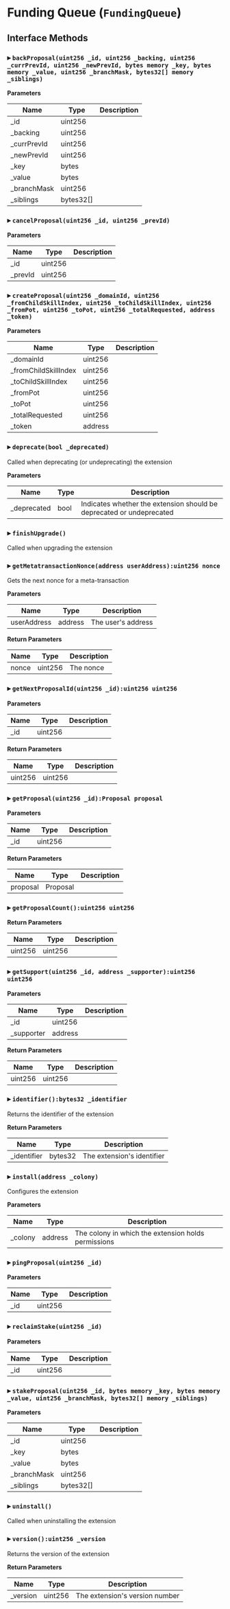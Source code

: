 # Funding Queue (`FundingQueue`)

  
## Interface Methods

### ▸ `backProposal(uint256 _id, uint256 _backing, uint256 _currPrevId, uint256 _newPrevId, bytes memory _key, bytes memory _value, uint256 _branchMask, bytes32[] memory _siblings)`




**Parameters**

|Name|Type|Description|
|---|---|---|
|_id|uint256|
|_backing|uint256|
|_currPrevId|uint256|
|_newPrevId|uint256|
|_key|bytes|
|_value|bytes|
|_branchMask|uint256|
|_siblings|bytes32[]|


### ▸ `cancelProposal(uint256 _id, uint256 _prevId)`




**Parameters**

|Name|Type|Description|
|---|---|---|
|_id|uint256|
|_prevId|uint256|


### ▸ `createProposal(uint256 _domainId, uint256 _fromChildSkillIndex, uint256 _toChildSkillIndex, uint256 _fromPot, uint256 _toPot, uint256 _totalRequested, address _token)`




**Parameters**

|Name|Type|Description|
|---|---|---|
|_domainId|uint256|
|_fromChildSkillIndex|uint256|
|_toChildSkillIndex|uint256|
|_fromPot|uint256|
|_toPot|uint256|
|_totalRequested|uint256|
|_token|address|


### ▸ `deprecate(bool _deprecated)`

Called when deprecating (or undeprecating) the extension


**Parameters**

|Name|Type|Description|
|---|---|---|
|_deprecated|bool|Indicates whether the extension should be deprecated or undeprecated


### ▸ `finishUpgrade()`

Called when upgrading the extension




### ▸ `getMetatransactionNonce(address userAddress):uint256 nonce`

Gets the next nonce for a meta-transaction


**Parameters**

|Name|Type|Description|
|---|---|---|
|userAddress|address|The user's address

**Return Parameters**

|Name|Type|Description|
|---|---|---|
|nonce|uint256|The nonce

### ▸ `getNextProposalId(uint256 _id):uint256 uint256`




**Parameters**

|Name|Type|Description|
|---|---|---|
|_id|uint256|

**Return Parameters**

|Name|Type|Description|
|---|---|---|
|uint256|uint256|

### ▸ `getProposal(uint256 _id):Proposal proposal`




**Parameters**

|Name|Type|Description|
|---|---|---|
|_id|uint256|

**Return Parameters**

|Name|Type|Description|
|---|---|---|
|proposal|Proposal|

### ▸ `getProposalCount():uint256 uint256`





**Return Parameters**

|Name|Type|Description|
|---|---|---|
|uint256|uint256|

### ▸ `getSupport(uint256 _id, address _supporter):uint256 uint256`




**Parameters**

|Name|Type|Description|
|---|---|---|
|_id|uint256|
|_supporter|address|

**Return Parameters**

|Name|Type|Description|
|---|---|---|
|uint256|uint256|

### ▸ `identifier():bytes32 _identifier`

Returns the identifier of the extension



**Return Parameters**

|Name|Type|Description|
|---|---|---|
|_identifier|bytes32|The extension's identifier

### ▸ `install(address _colony)`

Configures the extension


**Parameters**

|Name|Type|Description|
|---|---|---|
|_colony|address|The colony in which the extension holds permissions


### ▸ `pingProposal(uint256 _id)`




**Parameters**

|Name|Type|Description|
|---|---|---|
|_id|uint256|


### ▸ `reclaimStake(uint256 _id)`




**Parameters**

|Name|Type|Description|
|---|---|---|
|_id|uint256|


### ▸ `stakeProposal(uint256 _id, bytes memory _key, bytes memory _value, uint256 _branchMask, bytes32[] memory _siblings)`




**Parameters**

|Name|Type|Description|
|---|---|---|
|_id|uint256|
|_key|bytes|
|_value|bytes|
|_branchMask|uint256|
|_siblings|bytes32[]|


### ▸ `uninstall()`

Called when uninstalling the extension




### ▸ `version():uint256 _version`

Returns the version of the extension



**Return Parameters**

|Name|Type|Description|
|---|---|---|
|_version|uint256|The extension's version number